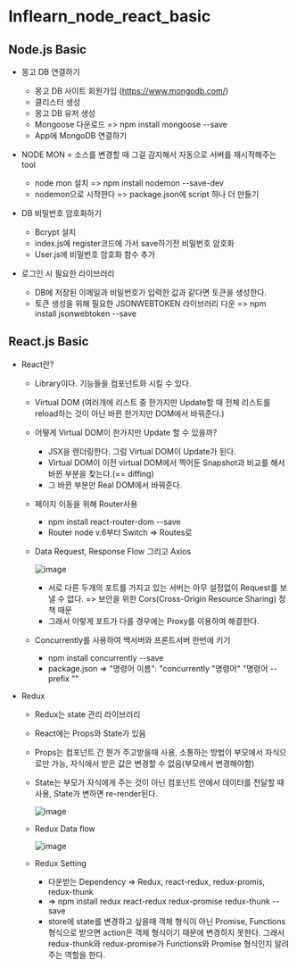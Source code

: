 # Inflearn_node_react_basic
## Node.js Basic
- 몽고 DB 연결하기
  - 몽고 DB 사이트 회원가입 (https://www.mongodb.com/)
  - 클리스터 생성
  - 몽고 DB 유저 생성
  - Mongoose 다운로드 => npm install mongoose --save
  - App에 MongoDB 연결하기

- NODE MON = 소스를 변경할 때 그걸 감지해서 자동으로 서버를 재시작해주는 tool
  - node mon 설치 => npm install nodemon --save-dev
  - nodemon으로 시작한다 => package.json에 script 하나 더 만들기

- DB 비밀번호 암호화하기
  - Bcrypt 설치
  - index.js에 register코드에 가서 save하기전 비밀번호 암호화
  - User.js에 비밀번호 암호화 함수 추가

- 로그인 시 필요한 라이브러리
  - DB에 저장된 이메일과 비밀번호가 입력한 값과 같다면 토큰을 생성한다.
  - 토큰 생성을 위해 필요한 JSONWEBTOKEN 라이브러리 다운 => npm install jsonwebtoken --save 

## React.js Basic
- React란?
  - Library이다. 기능들을 컴포넌트화 시킬 수 있다.
  - Virtual DOM (여러개에 리스트 중 한가지만 Update할 때 전체 리스트를 reload하는 것이 아닌 바뀐 한가지만 DOM에서 바꿔준다.)
  - 어떻게 Virtual DOM이 한가지만 Update 할 수 있을까?
    - JSX을 렌더링한다. 그럼 Virtual DOM이 Update가 된다.
    - Virtual DOM이 이전 virtual DOM에서 찍어둔 Snapshot과 비교를 해서 바뀐 부분을 찾는다.(== diffing)
    - 그 바뀐 부분만 Real DOM에서 바꿔준다.
  - 페이지 이동을 위해 Router사용
    - npm install react-router-dom --save
    - Router node v.6부터 Switch => Routes로 
  - Data Request, Response Flow 그리고 Axios
  
    ![image](https://user-images.githubusercontent.com/65644486/149608586-855ee39b-5ae8-43a5-9866-ab33b11ddda4.png)
    
    - 서로 다른 두개의 포트를 가지고 있는 서버는 아무 설정없이 Request를 보낼 수 없다. => 보안을 위한 Cors(Cross-Origin Resource Sharing) 정책 때문
    - 그래서 이렇게 포트가 다를 경우에는 Proxy를 이용하여 해결한다. 
  
  - Concurrently를 사용하여 백서버와 프론트서버 한번에 키기
    - npm install concurrently --save
    - package.json => "명령어 이름": "concurrently \"명령어\" \"명령어 --prefix \""

- Redux
  - Redux는 state 관리 라이브러리
  - React에는 Props와 State가 있음
  - Props는 컴포넌트 간 뭔가 주고받을때 사용, 소통하는 방법이 부모에서 자식으로만 가능, 자식에서 받은 값은 변경할 수 없음(부모에서 변경해야함)
  - State는 부모가 자식에게 주는 것이 아닌 컴포넌트 안에서 데이터를 전달할 때 사용, State가 변하면 re-render된다.

    ![image](https://user-images.githubusercontent.com/65644486/149655471-b65e13f5-e2b1-4cc3-83ad-6e249c5d3c06.png)
    
  - Redux Data flow
  
    ![image](https://user-images.githubusercontent.com/65644486/149655624-d6668fae-efb9-49b1-b403-e57c70e34502.png)
    
  - Redux Setting
    - 다운받는 Dependency => Redux, react-redux, redux-promis, redux-thunk
    - => npm install redux react-redux redux-promise redux-thunk --save
    - store에 state를 변경하고 싶을때 객체 형식이 아닌 Promise, Functions 형식으로 받으면 action은 객체 형식이기 때문에 변경하지 못한다. 그래서 redux-thunk와 redux-promise가 Functions와 Promise 형식인지 알려주는 역할을 한다.


  
